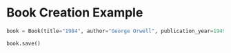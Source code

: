 # Book Creation Example

```python
book = Book(title="1984", author="George Orwell", publication_year=1949)

book.save()
```
